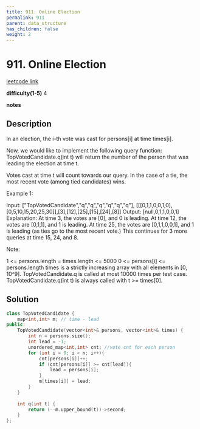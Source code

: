 ```yaml
---
title: 911. Online Election
permalink: 911
parent: data_structure
has_children: false
weight: 2
---
```

# 911. Online Election
[leetcode link](https://leetcode.com/problems/online-election/)

**difficulty(1-5)** 
4

**notes**   


## Description
In an election, the i-th vote was cast for persons[i] at time times[i].

Now, we would like to implement the following query function: TopVotedCandidate.q(int t) will return the number of the person that was leading the election at time t.  

Votes cast at time t will count towards our query.  In the case of a tie, the most recent vote (among tied candidates) wins.

 

Example 1:

Input: ["TopVotedCandidate","q","q","q","q","q","q"], [[[0,1,1,0,0,1,0],[0,5,10,15,20,25,30]],[3],[12],[25],[15],[24],[8]]
Output: [null,0,1,1,0,0,1]
Explanation: 
At time 3, the votes are [0], and 0 is leading.
At time 12, the votes are [0,1,1], and 1 is leading.
At time 25, the votes are [0,1,1,0,0,1], and 1 is leading (as ties go to the most recent vote.)
This continues for 3 more queries at time 15, 24, and 8.
 

Note:

1 <= persons.length = times.length <= 5000
0 <= persons[i] <= persons.length
times is a strictly increasing array with all elements in [0, 10^9].
TopVotedCandidate.q is called at most 10000 times per test case.
TopVotedCandidate.q(int t) is always called with t >= times[0].

## Solution

```c++
class TopVotedCandidate {
    map<int,int> m; // time - lead
public:
    TopVotedCandidate(vector<int>& persons, vector<int>& times) {
        int n = persons.size();
        int lead = -1;
        unordered_map<int,int> cnt; //vote cnt for each person
        for (int i = 0; i < n; i++){
            cnt[persons[i]]++;
            if (cnt[persons[i]] >= cnt[lead]){
                lead = persons[i];
            }
            m[times[i]] = lead;
        }
    }
    
    int q(int t) {
        return (--m.upper_bound(t))->second;        
    }
};
```



